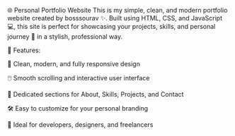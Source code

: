 🌐 Personal Portfolio Website
This is my simple, clean, and modern portfolio website created by bosssourav ✨. Built using HTML, CSS, and JavaScript 💻, this site is perfect for showcasing your projects, skills, and personal journey 🚀 in a stylish, professional way.

🎨 Features:

🎯 Clean, modern, and fully responsive design

🖱️ Smooth scrolling and interactive user interface

📑 Dedicated sections for About, Skills, Projects, and Contact

🛠️ Easy to customize for your personal branding

🌟 Ideal for developers, designers, and freelancers
